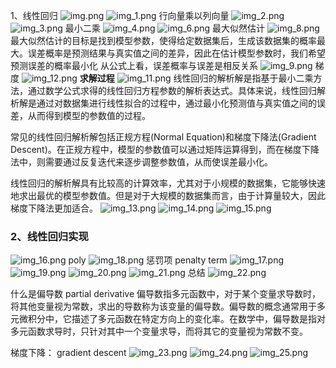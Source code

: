 1、线性回归
![img.png](img.png)
![img_1.png](img_1.png)
行向量乘以列向量
![img_2.png](img_2.png)
![img_3.png](img_3.png)
最小二乘
![img_4.png](img_4.png)
![img_6.png](img_6.png)
最大似然估计
![img_8.png](img_8.png)
最大似然估计的目标是找到模型参数，使得给定数据集后，生成该数据集的概率最大。误差概率是预测结果与真实值之间的差异，因此在估计模型参数时，我们希望预测误差的概率最小化
从公式上看，误差概率与误差是相反关系
![img_9.png](img_9.png)
梯度
![img_12.png](img_12.png)
**求解过程**
![img_11.png](img_11.png)
线性回归的解析解是指基于最小二乘方法，通过数学公式求得的线性回归方程参数的解析表达式。具体来说，线性回归解析解是通过对数据集进行线性拟合的过程中，通过最小化预测值与真实值之间的误差，从而得到模型的参数值的过程。

常见的线性回归解析解包括正规方程(Normal Equation)和梯度下降法(Gradient Descent)。在正规方程中，模型的参数值可以通过矩阵运算得到，而在梯度下降法中，则需要通过反复迭代来逐步调整参数值，从而使误差最小化。

线性回归的解析解具有比较高的计算效率，尤其对于小规模的数据集，它能够快速地求出最优的模型参数值。但是对于大规模的数据集而言，由于计算量较大，因此梯度下降法更加适合。
![img_13.png](img_13.png)
![img_14.png](img_14.png)
![img_15.png](img_15.png)

### 2、线性回归实现
![img_16.png](img_16.png)
poly
![img_18.png](img_18.png)
惩罚项
penalty term
![img_17.png](img_17.png)
![img_19.png](img_19.png)
![img_20.png](img_20.png)
![img_21.png](img_21.png)
总结
![img_22.png](img_22.png)

什么是偏导数
partial derivative
偏导数指多元函数中，对于某个变量求导数时，将其他变量视为常数，求出的导数称为该变量的偏导数。偏导数的概念通常用于多元微积分中，它描述了多元函数在特定方向上的变化率。在数学中，偏导数是指对多元函数求导时，只针对其中一个变量求导，而将其它的变量视为常数不变。

梯度下降：
gradient descent
![img_23.png](img_23.png)
![img_24.png](img_24.png)
![img_25.png](img_25.png)